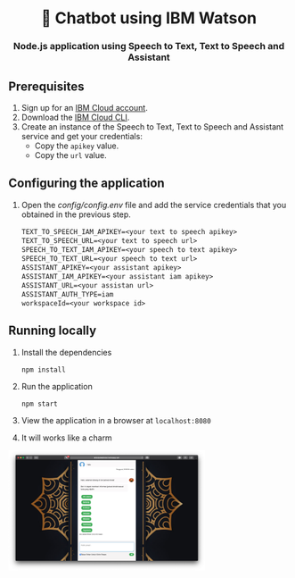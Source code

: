 <h1 align="center" style="border-bottom: none;"> 🤖 Chatbot using IBM Watson </h1>
<h3 align="center">Node.js application using Speech to Text, Text to Speech and Assistant </h3>

## Prerequisites

1. Sign up for an [IBM Cloud account](https://cloud.ibm.com/registration/).
2. Download the [IBM Cloud CLI](https://cloud.ibm.com/docs/cli/index.html#overview).
3. Create an instance of the Speech to Text, Text to Speech and Assistant service and get your credentials:
    - Copy the `apikey` value.
    - Copy the `url` value.

## Configuring the application

1. Open the *config/config.env* file and add the service credentials that you obtained in the previous step.
    ```
    TEXT_TO_SPEECH_IAM_APIKEY=<your text to speech apikey>
    TEXT_TO_SPEECH_URL=<your text to speech url>
    SPEECH_TO_TEXT_IAM_APIKEY=<your speech to text apikey>
    SPEECH_TO_TEXT_URL=<your speech to text url>
    ASSISTANT_APIKEY=<your assistant apikey>
    ASSISTANT_IAM_APIKEY=<your assistant iam apikey>
    ASSISTANT_URL=<your assistan url>
    ASSISTANT_AUTH_TYPE=iam
    workspaceId=<your workspace id>

    ```

## Running locally

1. Install the dependencies

    ```
    npm install
    ```

2. Run the application

    ```
    npm start
    ```

3. View the application in a browser at `localhost:8080`

4. It will works like a charm


<img src="https://github.com/Hamaar/botjadwalsholat/blob/master/Screen%20Shot%20bot%20jdwl%20sholat.png" width="70%" height="70%">


